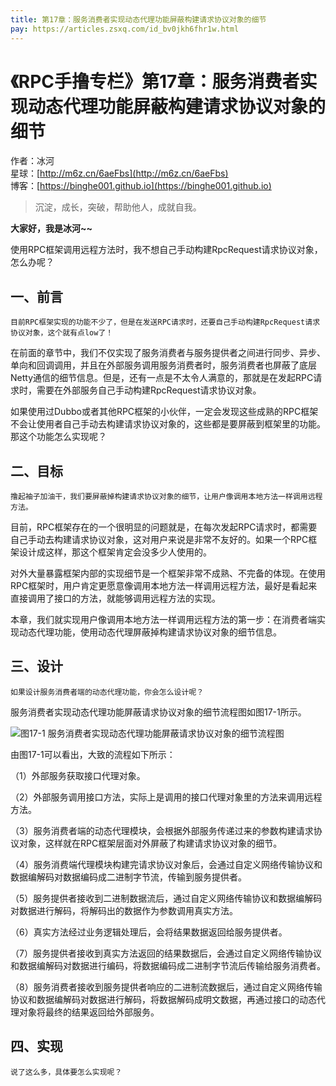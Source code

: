 ```yaml
---
title: 第17章：服务消费者实现动态代理功能屏蔽构建请求协议对象的细节
pay: https://articles.zsxq.com/id_bv0jkh6fhr1w.html
---
```


# 《RPC手撸专栏》第17章：服务消费者实现动态代理功能屏蔽构建请求协议对象的细节

作者：冰河
<br/>星球：[http://m6z.cn/6aeFbs](http://m6z.cn/6aeFbs)
<br/>博客：[https://binghe001.github.io](https://binghe001.github.io)

> 沉淀，成长，突破，帮助他人，成就自我。

**大家好，我是冰河~~**

使用RPC框架调用远程方法时，我不想自己手动构建RpcRequest请求协议对象，怎么办呢？

## 一、前言

`目前RPC框架实现的功能不少了，但是在发送RPC请求时，还要自己手动构建RpcRequest请求协议对象，这个就有点low了！`

在前面的章节中，我们不仅实现了服务消费者与服务提供者之间进行同步、异步、单向和回调调用，并且在外部服务调用服务消费者时，服务消费者也屏蔽了底层Netty通信的细节信息。但是，还有一点是不太令人满意的，那就是在发起RPC请求时，需要在外部服务自己手动构建RpcRequest请求协议对象。

如果使用过Dubbo或者其他RPC框架的小伙伴，一定会发现这些成熟的RPC框架不会让使用者自己手动去构建请求协议对象的，这些都是要屏蔽到框架里的功能。那这个功能怎么实现呢？

## 二、目标

`撸起袖子加油干，我们要屏蔽掉构建请求协议对象的细节，让用户像调用本地方法一样调用远程方法。`

目前，RPC框架存在的一个很明显的问题就是，在每次发起RPC请求时，都需要自己手动去构建请求协议对象，这对用户来说是非常不友好的。如果一个RPC框架设计成这样，那这个框架肯定会没多少人使用的。

对外大量暴露框架内部的实现细节是一个框架非常不成熟、不完备的体现。在使用RPC框架时，用户肯定更愿意像调用本地方法一样调用远程方法，最好是看起来直接调用了接口的方法，就能够调用远程方法的实现。

本章，我们就实现用户像调用本地方法一样调用远程方法的第一步：在消费者端实现动态代理功能，使用动态代理屏蔽掉构建请求协议对象的细节信息。

## 三、设计

`如果设计服务消费者端的动态代理功能，你会怎么设计呢？`

服务消费者实现动态代理功能屏蔽请求协议对象的细节流程图如图17-1所示。

![图17-1 服务消费者实现动态代理功能屏蔽请求协议对象的细节流程图](https://binghe001.github.io/assets/images/middleware/rpc/rpc-2022-10-13-001.png)

由图17-1可以看出，大致的流程如下所示：

（1）外部服务获取接口代理对象。

（2）外部服务调用接口方法，实际上是调用的接口代理对象里的方法来调用远程方法。

（3）服务消费者端的动态代理模块，会根据外部服务传递过来的参数构建请求协议对象，这样就在RPC框架层面对外屏蔽了构建请求协议对象的细节。

（4）服务消费端代理模块构建完请求协议对象后，会通过自定义网络传输协议和数据编解码对数据编码成二进制字节流，传输到服务提供者。

（5）服务提供者接收到二进制数据流后，通过自定义网络传输协议和数据编解码对数据进行解码，将解码出的数据作为参数调用真实方法。

（6）真实方法经过业务逻辑处理后，会将结果数据返回给服务提供者。

（7）服务提供者接收到真实方法返回的结果数据后，会通过自定义网络传输协议和数据编解码对数据进行编码，将数据编码成二进制字节流后传输给服务消费者。

（8）服务消费者接收到服务提供者响应的二进制流数据后，通过自定义网络传输协议和数据编解码对数据进行解码，将数据解码成明文数据，再通过接口的动态代理对象将最终的结果返回给外部服务。

## 四、实现

`说了这么多，具体要怎么实现呢？`

